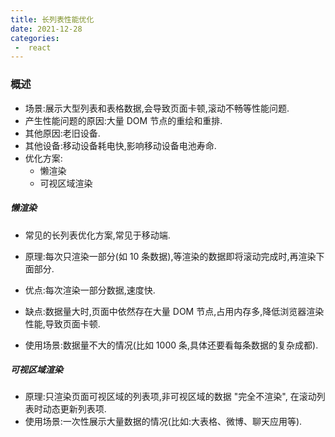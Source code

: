 ```yaml
---
title: 长列表性能优化
date: 2021-12-28
categories:
 -  react
---
```


### 概述

- 场景:展示大型列表和表格数据,会导致页面卡顿,滚动不畅等性能问题.
- 产生性能问题的原因:大量 DOM 节点的重绘和重排.
- 其他原因:老旧设备.
- 其他设备:移动设备耗电快,影响移动设备电池寿命.
- 优化方案:
  - 懒渲染
  - 可视区域渲染

##### 懒渲染

- 常见的长列表优化方案,常见于移动端.

- 原理:每次只渲染一部分(如 10 条数据),等渲染的数据即将滚动完成时,再渲染下面部分.

- 优点:每次渲染一部分数据,速度快.

- 缺点:数据量大时,页面中依然存在大量 DOM 节点,占用内存多,降低浏览器渲染性能,导致页面卡顿.
- 使用场景:数据量不大的情况(比如 1000 条,具体还要看每条数据的复杂成都).

##### 可视区域渲染

- 原理:只渲染页面可视区域的列表项,非可视区域的数据 "完全不渲染", 在滚动列表时动态更新列表项.
- 使用场景:一次性展示大量数据的情况(比如:大表格、微博、聊天应用等).

